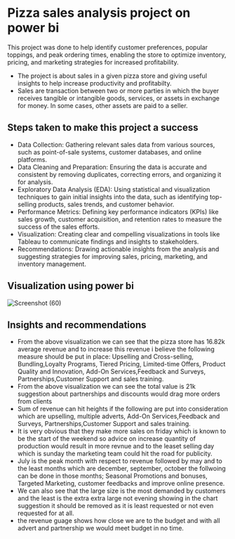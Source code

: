 # Pizza sales analysis project on power bi  

This project was done to help identify customer preferences, popular toppings, and peak ordering times, enabling the store to optimize inventory, pricing, and marketing strategies for increased profitability.
* The project is about sales in a given pizza store and giving useful insights to help increase productivity and profitabilty.
* Sales are transaction between two or more parties in which the buyer receives tangible or intangible goods, services, or assets in exchange for money. In some cases, other assets are paid to a seller.

## Steps taken to make this project a success

* Data Collection: Gathering relevant sales data from various sources, such as point-of-sale systems, customer databases, and online platforms.
* Data Cleaning and Preparation: Ensuring the data is accurate and consistent by removing duplicates, correcting errors, and organizing it for analysis.
* Exploratory Data Analysis (EDA): Using statistical and visualization techniques to gain initial insights into the data, such as identifying top-selling products, sales 
  trends, and customer behavior.
* Performance Metrics: Defining key performance indicators (KPIs) like sales growth, customer acquisition, and retention rates to measure the success of the sales efforts.
* Visualization: Creating clear and compelling visualizations in tools like Tableau to communicate findings and insights to stakeholders.
* Recommendations: Drawing actionable insights from the analysis and suggesting strategies for improving sales, pricing, marketing, and inventory management.

## Visualization using power bi 

![Screenshot (60)](https://github.com/olqkunle/olqkunle-powerbi-project/assets/84230867/ac505937-5810-4021-aa7b-9994ca944e51)

## Insights and recommendations 

* From the above visualization we can see that the pizza store has 16.82k average revenue and to increase this revenue i believe the following measure should be put in place: Upselling and Cross-selling, Bundling,Loyalty Programs, Tiered Pricing, Limited-time Offers, Product Quality and Innovation, Add-On Services,Feedback and Surveys,
Partnerships,Customer Support and sales training.
* From the above visualization we can see the total value is 21k suggestion about partnerships and discounts would drag more orders from clients
* Sum of revenue can hit heights if the following are put into consideration which are upselling, multiple adverts, Add-On Services,Feedback and Surveys,
  Partnerships,Customer Support and sales training.
* It is very obvious that they make more sales on friday which is known to be the start of the weekend so advice on increase quantity of production would result in more revnue and to the leaset selling day which is sunday the marketing team could hit the road for publicity.
* July is the peak month with respect to revenue followed by may and to the least months which are december, september, october the follwoing can be done in those months; Seasonal Promotions and bonuses, Targeted Marketing, customer feedbacks and improve online presence.
* We can also see that the large size is the most demanded by customers and the least is the extra extra large not evening showing in the chart suggestion it should be removed as it is least requested or not even requested for at all.
* the revenue guage shows how close we are to the budget and with all advert and partnership we would meet budget in no time.
 
